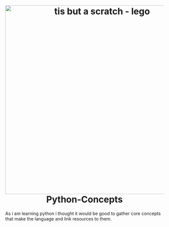 <h1 align="center">
  <img src="https://i.imgur.com/ADg2whQ.jpeg" alt="tis but a scratch - lego" width="600" height="600" />
  Python-Concepts
</h1>  
As i am learning python i thought it would be good to gather core concepts that make the language and link resources to them.
